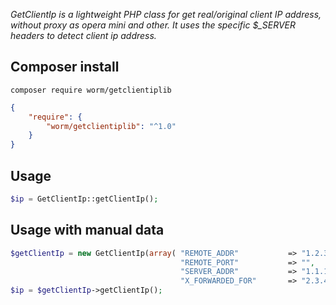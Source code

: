*GetClientIp is a lightweight PHP class for get real/original client IP address, without proxy as opera mini and other.
It uses the specific $_SERVER headers to detect client ip address.*

## Composer install

```
composer require worm/getclientiplib
```

```json
{
    "require": {
        "worm/getclientiplib": "^1.0"
    }
}
```

## Usage

```php
$ip = GetClientIp::getClientIp();
```

## Usage with manual data

```php
$getClientIp = new GetClientIp(array( "REMOTE_ADDR"           => "1.2.3.4",
                                      "REMOTE_PORT"           => "",
                                      "SERVER_ADDR"           => "1.1.1.1",
                                      "X_FORWARDED_FOR"       => "2.3.4.5,1.2.3.4, 1.2.3.4" ));
$ip = $getClientIp->getClientIp();
```